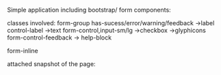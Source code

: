 Simple application including bootstrap/
form components:

classes involved:
form-group has-sucess/error/warning/feedback
->label control-label
    ->text form-control,input-sm/lg
    ->checkbox
    ->glyphicons form-control-feedback
    -> help-block
    
form-inline

attached snapshot of the page:
